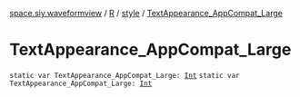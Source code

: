 [space.siy.waveformview](../../index.md) / [R](../index.md) / [style](index.md) / [TextAppearance_AppCompat_Large](./-text-appearance_-app-compat_-large.md)

# TextAppearance_AppCompat_Large

`static var TextAppearance_AppCompat_Large: `[`Int`](https://kotlinlang.org/api/latest/jvm/stdlib/kotlin/-int/index.html)
`static var TextAppearance_AppCompat_Large: `[`Int`](https://kotlinlang.org/api/latest/jvm/stdlib/kotlin/-int/index.html)